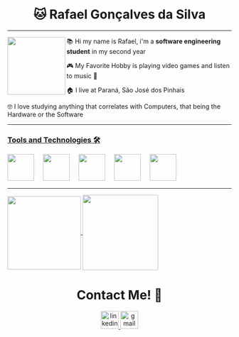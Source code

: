 <H1 align="center">🐱 Rafael Gonçalves da Silva </H1>
<hr>

<img align="left" width = "130" height = "130" src="https://github.com/user-attachments/assets/b75c06c2-70d5-43af-976a-72ba8379a5c6"/>

<p align="left">📚 Hi my name is Rafael, i'm a <b>software engineering student</b> in my second year</p>
<p align="left">🎮 My Favorite Hobby is playing video games and listen to music 🎵</p>
<p align="left">🏠 I live at Paraná, São José dos Pinhais</p>
<p align="left">🤓 I love studying anything that correlates with Computers, that being the Hardware or the Software</p>
<hr>

<h3 align="left"><u>Tools and Technologies 🛠</u></h3>

<div>
<img loading="lazy" src="https://cdn.jsdelivr.net/gh/devicons/devicon@latest/icons/c/c-original.svg" width="60" height="60"/> 
<img width="12" />
<img loading="lazy" src="https://cdn.jsdelivr.net/gh/devicons/devicon@latest/icons/python/python-original.svg" width="60" height="60"/> 
<img width="12" />  
<img loading="lazy" src="https://cdn.jsdelivr.net/gh/devicons/devicon@latest/icons/django/django-plain.svg" width="60" height="60"/>
<img width="12" />   
<img loading="lazy" src="https://cdn.jsdelivr.net/gh/devicons/devicon@latest/icons/mongodb/mongodb-original.svg" width="60" height="60"/>
<img width="12" />   
<img loading="lazy" src="https://cdn.jsdelivr.net/gh/devicons/devicon@latest/icons/mysql/mysql-original-wordmark.svg" width="60" height="60"/>
</div>
<hr>
   
<a href="https://github.com/empyzz/github-readme-stats">
  <img height=165 align="center" src="https://github-readme-stats.vercel.app/api/top-langs/?username=empyzz&layout=compact&langs_count=7&theme=dark" />
</a>
<a href="https://github.com/empyzz/convoychat">
  <img height=170 align="center" src="https://github-readme-stats.vercel.app/api?username=empyzz&show_icons=true&theme=dark&include_all_commits=true&count_private=true" />
</a>


<div align="center">
  <h1>Contact Me! 📱</h1>
  <a text-decoration = "none" href="https://www.linkedin.com/in/rafael-silva-07aa70268/" target="_blank">
    <img src="https://img.shields.io/static/v1?message=LinkedIn&logo=linkedin&label=&color=0077B5&logoColor=white&labelColor=&style=for-the-badge" height="40" alt="linkedin logo"  />
  </a>
  <a text-decoration = "none" href="mailto: rafaelsilvatf2@gmail.com" target="_blank">
    <img src="https://img.shields.io/badge/Gmail-D14836?style=for-the-badge&logo=gmail&logoColor=white" height="40" alt="gmail logo"  />
  </a>
</div>
